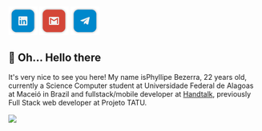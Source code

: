 [![Linkedin](https://github.com/pmba/pmba/blob/master/shields/linkedin.png?raw=true)](https://www.linkedin.com/in/phyllipe-bezerra-352037191)
[![Gmail](https://github.com/pmba/pmba/blob/master/shields/gmail.png?raw=true)](https://mail.google.com/mail/?view=cm&fs=1&to=phyllipebezerra@handtalk.me)
[![Telegram](https://github.com/pmba/pmba/blob/master/shields/telegram.png?raw=true)](https://t.me/pmbalves)

## 👋 Oh... Hello there

It's very nice to see you here! My name isPhyllipe Bezerra, 22 years old, currently a Science Computer student at Universidade Federal de Alagoas at Maceió in Brazil and fullstack/mobile developer at [Handtalk](https://handtalk.me), previously Full Stack web developer at Projeto TATU.

<a href="#">
  <img align="center" src="https://github-readme-stats.vercel.app/api?username=pmba&show_icons=true&theme=tokyonight" />
</a>

<!--- 🔭 I’m currently working on ...-->
<!--- 🌱 I’m currently learning ...-->
<!--- 👯 I’m looking to collaborate on ...-->
<!--- 🤔 I’m looking for help with ...-->
<!--- 💬 Ask me about ...-->
<!--- 📫 How to reach me: ...-->
<!--- 😄 Pronouns: ...-->
<!--- ⚡ Fun fact: ...-->
